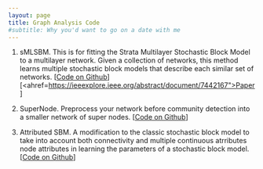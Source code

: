 ```yaml
---
layout: page
title: Graph Analysis Code
#subtitle: Why you'd want to go on a date with me
---
```


1. sMLSBM. This is for fitting the Strata Multilayer Stochastic Block Model to a multilayer network. Given a collection of networks, this method learns multiple stochastic block models that describe each similar set of networks. [<a href="https://github.com/stanleyn/sMLSBM">Code on Github</a>] [<ahref=https://ieeexplore.ieee.org/abstract/document/7442167">Paper</a>]

2. SuperNode. Preprocess your network before community detection into a smaller network of super nodes. [<a href="https://github.com/stanleyn/SuperNode">Code on Github</a>]

3. Attributed SBM. A modification to the classic stochastic block model to take into account both connectivity and multiple continuous atrributes node attributes in learning the parameters of a stochastic block model. [<a href="https://github.com/stanleyn/AttributedSBM">Code on Github</a>]
